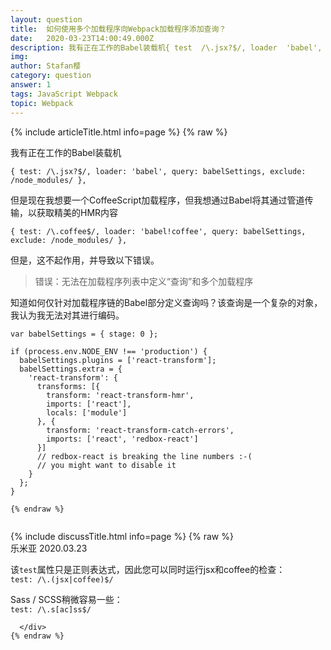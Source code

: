 ```yaml
---
layout: question
title:  如何使用多个加载程序向Webpack加载程序添加查询？
date:   2020-03-23T14:00:49.000Z
description: 我有正在工作的Babel装载机{ test  /\.jsx?$/, loader  'babel', query  babelSettings, ex...
img: 
author: Stafan樱
category: question
answer: 1
tags: JavaScript Webpack
topic: Webpack
---
```

<div class="article-root">
  <div class="article">
    {% include articleTitle.html info=page %}
    {% raw %}
    <div class="article-content"><p><font style="vertical-align: inherit;"><font style="vertical-align: inherit;">我有正在工作的Babel装载机</font></font></p>

<pre><code>{ test: /\.jsx?$/, loader: 'babel', query: babelSettings, exclude: /node_modules/ },
</code></pre>

<p><font style="vertical-align: inherit;"><font style="vertical-align: inherit;">但是现在我想要一个CoffeeScript加载程序，但我想通过Babel将其通过管道传输，以获取精美的HMR内容</font></font></p>

<pre><code>{ test: /\.coffee$/, loader: 'babel!coffee', query: babelSettings, exclude: /node_modules/ },
</code></pre>

<p><font style="vertical-align: inherit;"><font style="vertical-align: inherit;">但是，这不起作用，并导致以下错误。</font></font></p>

<blockquote>
  <p><font style="vertical-align: inherit;"><font style="vertical-align: inherit;">错误：无法在加载程序列表中定义“查询”和多个加载程序</font></font></p>
</blockquote>

<p><font style="vertical-align: inherit;"><font style="vertical-align: inherit;">知道如何仅针对加载程序链的Babel部分定义查询吗？</font><font style="vertical-align: inherit;">该查询是一个复杂的对象，我认为我无法对其进行编码。</font></font></p>

<pre><code>var babelSettings = { stage: 0 };<font></font>
<font></font>
if (process.env.NODE_ENV !== 'production') {<font></font>
  babelSettings.plugins = ['react-transform'];<font></font>
  babelSettings.extra = {<font></font>
    'react-transform': {<font></font>
      transforms: [{<font></font>
        transform: 'react-transform-hmr',<font></font>
        imports: ['react'],<font></font>
        locals: ['module']<font></font>
      }, {<font></font>
        transform: 'react-transform-catch-errors',<font></font>
        imports: ['react', 'redbox-react']<font></font>
      }]<font></font>
      // redbox-react is breaking the line numbers :-(<font></font>
      // you might want to disable it<font></font>
    }<font></font>
  };<font></font>
}<font></font>
</code></pre></div>
    {% endraw %}
  </div>
  <p style="height: 0;width:0;overflow: hidden;"> 第3118篇《如何使用多个加载程序向Webpack加载程序添加查询？》来自Winter(https://github.com/aiyld/aiyld.github.io)的站点</p>
  <div class="discuss-wrapper">
    {% include discussTitle.html info=page %}
    {% raw %}
    <div class="discuss-item">
        <div class="discuss-parent">
          <div class="discuss-meta">
            <span class="discuss-user">乐米亚</span>
            <span class="discuss-time">2020.03.23</span>
          </div>
          <div class="discuss-comment"><p><font style="vertical-align: inherit;"><font style="vertical-align: inherit;">该</font></font><code>test</code><font style="vertical-align: inherit;"><font style="vertical-align: inherit;">属性只是正则表达式，因此您可以同时运行jsx和coffee的检查：
</font></font><code>
test: /\.(jsx|coffee)$/
</code></p>

<p><font style="vertical-align: inherit;"><font style="vertical-align: inherit;">Sass / SCSS稍微容易一些：
</font></font><code>
test: /\.s[ac]ss$/
</code></p></div>
        </div>
        
      </div>
    {% endraw %}
  </div>
<div>
